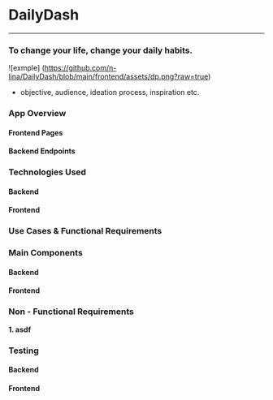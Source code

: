 # DailyDash
---
### To change your life, change your daily habits. 
![exmple] (https://github.com/n-lina/DailyDash/blob/main/frontend/assets/dp.png?raw=true)

- objective, audience, ideation process, inspiration etc. 

### App Overview 

#### Frontend Pages

#### Backend Endpoints

### Technologies Used

#### Backend 

#### Frontend 

### Use Cases & Functional Requirements 

### Main Components 

#### Backend 

#### Frontend 

### Non - Functional Requirements 

**1. asdf**

### Testing 

#### Backend 

#### Frontend 
